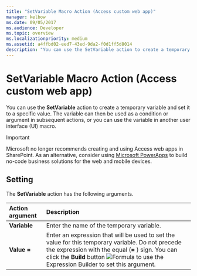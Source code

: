 ```yaml
---
title: "SetVariable Macro Action (Access custom web app)"
manager: kelbow
ms.date: 09/05/2017
ms.audience: Developer
ms.topic: overview
ms.localizationpriority: medium
ms.assetid: a4ffbd02-eed7-43ed-9da2-f0d1ff5d8014
description: "You can use the SetVariable action to create a temporary variable and set it to a specific value. The variable can then be used as a condition or argument in subsequent actions, or you can use the variable in another user interface (UI) macro."
---
```


# SetVariable Macro Action (Access custom web app)

You can use the **SetVariable** action to create a temporary variable and set it to a specific value. The variable can then be used as a condition or argument in subsequent actions, or you can use the variable in another user interface (UI) macro. 
  
> [!IMPORTANT]
> Microsoft no longer recommends creating and using Access web apps in SharePoint. As an alternative, consider using [Microsoft PowerApps](https://powerapps.microsoft.com/) to build no-code business solutions for the web and mobile devices. 
  
## Setting

The **SetVariable** action has the following arguments. 
  
|**Action argument**|**Description**|
|:-----|:-----|
|**Variable** <br/> |Enter the name of the temporary variable. |
|**Value =** <br/> |Enter an expression that will be used to set the value for this temporary variable. Do not precede the expression with the equal (**=** ) sign. You can click the **Build** button ![Formula](media/buildbut_ZA06047218.gif "Formula") to use the Expression Builder to set this argument. |
   

